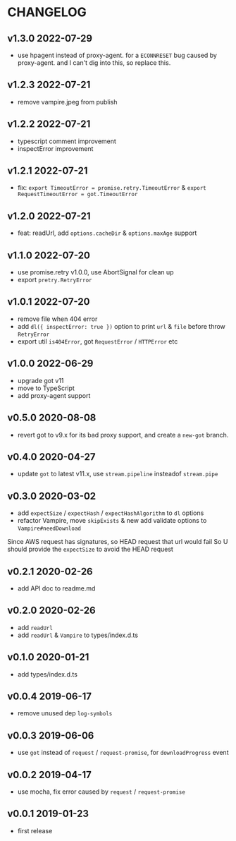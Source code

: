 # CHANGELOG

## v1.3.0 2022-07-29

- use hpagent instead of proxy-agent. for a `ECONNRESET` bug caused by proxy-agent. and I can't dig into this, so replace this.

## v1.2.3 2022-07-21

- remove vampire.jpeg from publish

## v1.2.2 2022-07-21

- typescript comment improvement
- inspectError improvement

## v1.2.1 2022-07-21

- fix: `export TimeoutError = promise.retry.TimeoutError` & `export RequestTimeoutError = got.TimeoutError`

## v1.2.0 2022-07-21

- feat: readUrl, add `options.cacheDir` & `options.maxAge` support

## v1.1.0 2022-07-20

- use promise.retry v1.0.0, use AbortSignal for clean up
- export `pretry.RetryError`

## v1.0.1 2022-07-20

- remove file when 404 error
- add `dl({ inspectError: true })` option to print `url` & `file` before throw `RetryError`
- export util `is404Error`, got `RequestError` / `HTTPError` etc

## v1.0.0 2022-06-29

- upgrade got v11
- move to TypeScript
- add proxy-agent support

## v0.5.0 2020-08-08

- revert got to v9.x for its bad proxy support, and create a `new-got` branch.

## v0.4.0 2020-04-27

- update `got` to latest v11.x, use `stream.pipeline` insteadof `stream.pipe`

## v0.3.0 2020-03-02

- add `expectSize` / `expectHash` / `expectHashAlgorithm` to `dl` options
- refactor Vampire, move `skipExists` & new add validate options to `Vampire#needDownload`

Since AWS request has signatures, so HEAD request that url would fail
So U should provide the `expectSize` to avoid the HEAD request

## v0.2.1 2020-02-26

- add API doc to readme.md

## v0.2.0 2020-02-26

- add `readUrl`
- add `readUrl` & `Vampire` to types/index.d.ts

## v0.1.0 2020-01-21

- add types/index.d.ts

## v0.0.4 2019-06-17

- remove unused dep `log-symbols`

## v0.0.3 2019-06-06

- use `got` instead of `request` / `request-promise`, for `downloadProgress` event

## v0.0.2 2019-04-17

- use mocha, fix error caused by `request` / `request-promise`

## v0.0.1 2019-01-23

- first release
